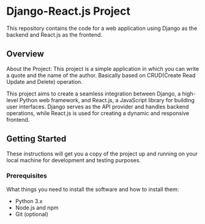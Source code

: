 # Django-React.js Project

This repository contains the code for a web application using Django as the backend and React.js as the frontend.

## Overview

About the Project: This project is a simple application in which you can write a quote and the name of the author. Basically based on CRUD(Create Read Update and Delete) operation.

This project aims to create a seamless integration between Django, a high-level Python web framework, and React.js, a JavaScript library for building user interfaces. Django serves as the API provider and handles backend operations, while React.js is used for creating a dynamic and responsive frontend.

## Getting Started

These instructions will get you a copy of the project up and running on your local machine for development and testing purposes.

### Prerequisites

What things you need to install the software and how to install them:

- Python 3.x
- Node.js and npm
- Git (optional)
